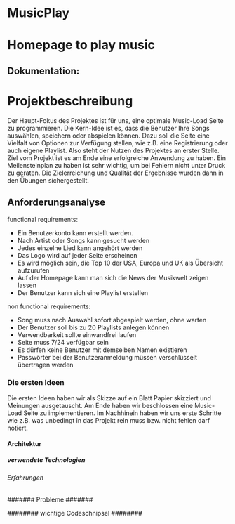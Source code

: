 MusicPlay
=========

# Homepage to play music


## Dokumentation:


# Projektbeschreibung #

Der Haupt-Fokus des Projektes ist für uns, eine optimale Music-Load Seite zu programmieren. 
Die Kern-Idee ist es, dass die Benutzer Ihre Songs auswählen, speichern oder abspielen können. 
Dazu soll die Seite eine Vielfalt von Optionen zur Verfügung stellen, wie z.B. eine Registrierung oder auch eigene Playlist. 
Also steht der Nutzen des Projektes an erster Stelle. Ziel vom Projekt ist es am Ende eine erfolgreiche Anwendung zu haben.
Ein Meilensteinplan zu haben ist sehr wichtig, um bei Fehlern nicht unter Druck zu geraten.
Die Zielerreichung und Qualität der Ergebnisse wurden dann in den Übungen sichergestellt.

## Anforderungsanalyse ##

 functional requirements:

- Ein Benutzerkonto kann erstellt werden.
- Nach Artist oder Songs kann gesucht werden
- Jedes einzelne Lied kann angehört werden
- Das Logo wird auf jeder Seite erscheinen
- Es wird möglich sein, die Top 10 der USA, Europa  und UK als Übersicht aufzurufen
- Auf der Homepage kann man sich die News der Musikwelt zeigen lassen
- Der Benutzer kann sich eine Playlist erstellen

 non functional requirements:

- Song muss nach Auswahl sofort abgespielt werden, ohne warten
- Der Benutzer soll bis zu 20 Playlists anlegen können
- Verwendbarkeit sollte einwandfrei laufen
- Seite muss 7/24 verfügbar sein
- Es dürfen keine Benutzer mit demselben Namen existieren
- Passwörter bei der Benutzeranmeldung müssen verschlüsselt übertragen werden


### Die ersten Ideen ###

Die ersten Ideen haben wir als Skizze auf ein Blatt Papier skizziert und Meinungen ausgetauscht.
Am Ende haben wir beschlossen eine Music-Load Seite zu implementieren.
Im Nachhinein haben wir uns erste Schritte wie z.B. was unbedingt in das Projekt rein muss bzw. nicht fehlen darf notiert.


#### Architektur ####

##### verwendete Technologien #####

###### Erfahrungen ######

####### Probleme #######

######## wichtige Codeschnipsel ########



